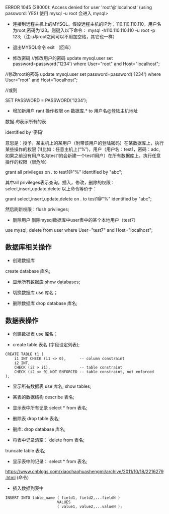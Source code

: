 ERROR 1045 (28000): Access denied for user 'root'@'localhost' (using password: YES)
使用 mysql -u root  会进入 mysql>

- 连接到远程主机上的MYSQL。假设远程主机的IP为：110.110.110.110，用户名为root,密码为123。则键入以下命令：
mysql -h110.110.110.110 -u root -p 123;（注:u与root之间可以不用加空格，其它也一样）

- 退出MYSQL命令
 exit （回车）

- 修改密码
 //修改用户的密码
update mysql.user set password=password('1234') where User="root" and Host="localhost";

//修改root的密码
update mysql.user set password=password('1234') where User="root" and Host="localhost";

//或则

SET PASSWORD = PASSWORD('1234'); 

- 增加新用户
rant 操作权限 on 数据库.* to 用户名@登陆主机地址

数据.*的*表示所有的表 

identified by ‘密码’ 

意思是：授予，某主机上的某用户（附带该用户的登陆密码）在某数据库上，执行某些操作的权限 
(1)比如：任意主机上(“%”)，用户（用户名：test1，密码：adc,如果之前没有用户名为test1的会新建一个test1用户）在所有数据库上，执行任意操作的权限（很危险）

grant all privileges on *.* to test1@"%" identified by "abc";

其中all privileges表示查询，插入，修改，删除的权限：select,insert,update,delete 
以上命令等价于：

grant select,insert,update,delete on *.* to test1@"%" identified by "abc";

然后刷新权限：flush privileges;

- 删除用户
删除mysql数据库中user表中的某个本地用户（test7）

use mysql;
delete from user where User="test7" and Host="localhost";

## 数据库相关操作
- 创建数据库

create database 库名;

- 显示所有数据库
show databases;

- 切换数据库
use 库名；

- 删除数据库
drop database 库名;

## 数据表操作
- 创建数据表
use 库名；

- create table 表名 (字段设定列表);
```
CREATE TABLE t1 (
    i1 INT CHECK (i1 <> 0),      -- column constraint
    i2 INT,
    CHECK (i2 > i1),             -- table constraint
    CHECK (i2 <> 0) NOT ENFORCED -- table constraint, not enforced
);
```
- 显示所有数据表
use 库名;
show tables;

- 某表的数据结构
describe 表名;

- 显示表中所有记录
select * from 表名;

- 删除表
drop table 表名;

- 删库:
drop database 库名;

- 将表中记录清空：
delete from 表名;

truncate table  表名;

- 显示表中的记录：
select * from 表名;

https://www.cnblogs.com/xiaochaohuashengmi/archive/2011/10/18/2216279.html  (命令)

- 插入数据到表中
```
INSERT INTO table_name ( field1, field2,...fieldN )
                       VALUES
                       ( value1, value2,...valueN );
```